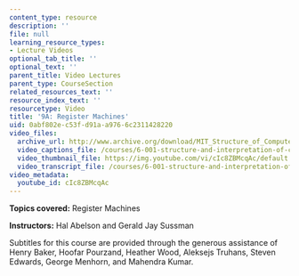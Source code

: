 ```yaml
---
content_type: resource
description: ''
file: null
learning_resource_types:
- Lecture Videos
optional_tab_title: ''
optional_text: ''
parent_title: Video Lectures
parent_type: CourseSection
related_resources_text: ''
resource_index_text: ''
resourcetype: Video
title: '9A: Register Machines'
uid: 0abf802e-c53f-d91a-a976-6c2311428220
video_files:
  archive_url: http://www.archive.org/download/MIT_Structure_of_Computer_Programs_1986/lec9a.mp4
  video_captions_file: /courses/6-001-structure-and-interpretation-of-computer-programs-spring-2005/08b2ee3663e9553c8bbe112b3191b5ad_cIc8ZBMcqAc.vtt
  video_thumbnail_file: https://img.youtube.com/vi/cIc8ZBMcqAc/default.jpg
  video_transcript_file: /courses/6-001-structure-and-interpretation-of-computer-programs-spring-2005/8b955a3bffbbe00a8aa32576b43695dc_cIc8ZBMcqAc.pdf
video_metadata:
  youtube_id: cIc8ZBMcqAc
---
```


**Topics covered:** Register Machines

**Instructors:** Hal Abelson and Gerald Jay Sussman

Subtitles for this course are provided through the generous assistance of Henry Baker, Hoofar Pourzand, Heather Wood, Aleksejs Truhans, Steven Edwards, George Menhorn, and Mahendra Kumar.